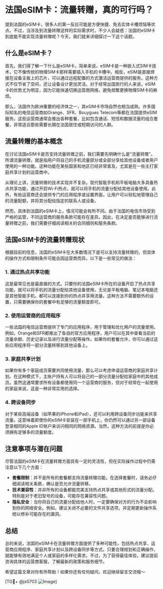 # 法国eSIM卡：流量转赠，真的可行吗？

提到法国的eSIM卡，很多人的第一反应可能是方便快捷、免去实体卡槽烦恼等优点。不过，当涉及到流量转赠这样的实际需求时，不少人会疑惑：法国的eSIM卡到底能不能实现流量转赠呢？今天，我们就来详细探讨一下这个话题。

## 什么是eSIM卡？

首先，我们得了解一下什么是eSIM卡。简单来说，eSIM卡是一种嵌入式SIM卡技术，它不像传统的物理SIM卡那样需要插入手机的卡槽中。相反，eSIM是直接焊接在设备主板上的芯片，可以通过远程配置的方式激活运营商提供的服务。这种方式不仅节省了空间，还让设备设计更加灵活。对于经常出国旅行的人来说，eSIM卡的优势尤为明显，因为它能快速切换运营商网络，避免频繁更换物理SIM卡的麻烦。

那么，法国作为欧洲重要的经济体之一，其eSIM卡市场自然也相当成熟。许多国际知名的电信运营商如Orange、SFR、Bouygues Telecom等都在法国提供eSIM服务。这些运营商通常会推出各种套餐，比如包含通话、短信和数据流量的组合套餐，非常适合那些需要长期在法国居住或短期访问的人群。

## 流量转赠的基本概念

在讨论法国eSIM卡是否支持流量转赠之前，我们需要先明确什么是“流量转赠”。所谓流量转赠，就是指用户将自己的手机流量部分或全部分享给其他设备或者用户使用的一种功能。这种功能在某些国家和地区已经非常普及，尤其是在一些主打家庭共享计划的运营商中。

从理论上讲，流量转赠的技术实现并不复杂。现代智能手机和平板电脑大多具备热点共享功能，通过开启Wi-Fi热点，就可以将手机的流量分配给其他设备使用。此外，有些运营商还会提供专门的应用程序或设置界面，让用户可以轻松地管理自己的流量配额，并将其分配给指定的联系人或设备。

然而，具体到法国的eSIM卡上，情况可能会有所不同。由于法国的电信市场受到严格的监管，不同运营商的服务条款可能存在差异。因此，在决定是否能够进行流量转赠之前，我们需要仔细阅读相关的合同细则和服务条款。

## 法国eSIM卡的流量转赠现状

根据目前的信息，法国的eSIM卡在大多数情况下是可以支持流量转赠的，但具体的操作方式和限制条件可能会因运营商而异。以下是一些常见的做法：

### 1. 通过热点共享功能
这是最常见也是最直接的方式。只要你的法国eSIM卡所在的设备开启了热点共享功能，就可以将手机的流量分配给其他设备使用。无论是平板电脑、笔记本电脑还是其他智能手机，都可以连接到你的热点并享用流量。这种方法不需要额外的设置，只需要确保你的套餐中有足够的流量额度即可。

### 2. 使用运营商的应用程序
一些法国的电信运营商提供了专门的应用程序，用于管理和优化用户的流量使用。例如，Orange和SFR都推出了各自的官方应用程序，用户可以在其中查看当前的流量余额、历史记录以及进行流量分配等操作。如果你的套餐允许，你可以通过这些应用程序将一部分流量转移到其他设备上。

### 3. 家庭共享计划
如果你有多个家庭成员需要共同使用流量，那么可以考虑申请运营商的家庭共享计划。在这种模式下，主账户持有人可以将自己的一部分流量分配给家庭中的其他成员。虽然这通常要求所有设备都使用同一个运营商的服务，但对于经常在一起使用的家庭来说，这是一种非常实用的选择。

### 4. 跨设备同步
对于某些高端设备（如苹果的iPhone和iPad），还可以利用跨设备同步功能来共享流量。这意味着即使你的eSIM卡安装在一部手机上，你仍然可以通过另一部设备登录相同的Apple ID账户来访问相同的网络资源。当然，这种方法的前提是你必须拥有足够多的流量额度。

## 注意事项与潜在问题

尽管法国的eSIM卡在流量转赠方面具有一定的灵活性，但在实际操作过程中仍需注意以下几个方面：

- **套餐限制**：并不是所有的套餐都支持流量转赠功能。在选择套餐时，请务必仔细阅读相关条款，确认是否允许流量转移。
- **技术兼容性**：并非所有的设备都能完美支持热点共享或其他形式的流量分配。特别是对于老旧型号的设备，可能存在兼容性问题。
- **隐私安全**：当你将自己的流量分配给他人时，一定要确保对方的行为不会影响到你的网络安全。例如，建议关闭不必要的文件共享选项，并定期更新操作系统以修补可能存在的漏洞。

## 总结

总的来说，法国的eSIM卡在流量转赠方面提供了多种可能性，包括热点共享、运营商应用程序、家庭共享计划以及跨设备同步等方式。只要合理规划和正确操作，就能够有效地满足个人或家庭的多样化需求。不过，为了获得最佳体验，建议提前咨询具体的运营商客服，了解最新的政策和服务细节。

希望这篇文章对你有所帮助！如果你还有任何疑问，欢迎继续留言交流哦～

[TG💪+ @jx0703 ![Image](https://github.com/user-attachments/assets/dbca1d08-cadb-493c-b0ec-ad6f7a83f270)]